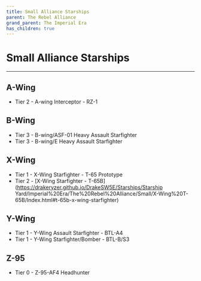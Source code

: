 ```yaml
---
title: Small Alliance Starships
parent: The Rebel Alliance
grand_parent: The Imperial Era
has_children: true
---
```


# Small Alliance Starships

---

## A-Wing
- Tier 2 - A-wing Interceptor - RZ-1
## B-Wing
- Tier 3 - B-wing/ASF-01 Heavy Assault Starfighter
- Tier 3 - B-wing/E Heavy Assault Starfighter
## X-Wing
- Tier 1 - X-Wing Starfighter - T-65 Prototype
- Tier 2 - [X-Wing Starfighter - T-65B](https://drakeryzer.github.io/DrakeSW5E/Starships/Starship Yard/Imperial%20Era/The%20Rebel%20Alliance/Small/X-Wing%20T-65B/Index.html#t-65b-x-wing-starfighter)
## Y-Wing
- Tier 1 - Y-Wing Assault Starfighter - BTL-A4
- Tier 1 - Y-Wing Starfighter/Bomber - BTL-B/S3
## Z-95
- Tier 0 - Z-95-AF4 Headhunter